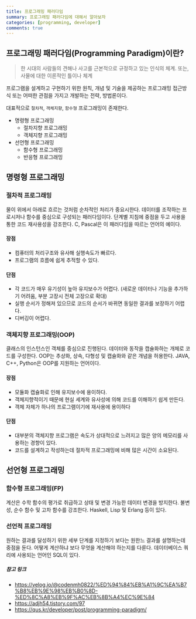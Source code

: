 ```yaml
---
title: 프로그래밍 패러다임
summary: 프로그래밍 패러다임에 대해서 알아보자
categories: [programming, developer]
comments: true
---
```


## 프로그래밍 패러다임(Programming Paradigm)이란?
> 한 시대의 사람들의 견해나 사고를 근본적으로 규정하고 있는 인식의 체계. 또는, 사물에 대한 이론적인 틀이나 체계

프로그램을 설계하고 구현하기 위한 원칙, 개념 및 기술을 제공하는 프로그래밍 접근방식 또는 어떠한 관점을 가지고 개발하는 전략, 방법론이다.

대표적으로 `절차적`, `객체지향`, `함수형` 프로그래밍이 존재한다.
* 명령형 프로그래밍
  * 절차지향 프로그래밍
  * 객체지향 프로그래밍
* 선언형 프로그래밍
  * 함수형 프로그래밍
  * 반응형 프로그래밍

## 명령형 프로그래밍

### 절차적 프로그래밍
물이 위에서 아래로 흐르는 것처럼 순차적인 처리가 중요시한다.
데이터를 조작하는 프로시저나 함수를 중심으로 구성되는 패러다임이다.
단계별 지침에 중점을 두고 사용을 통한 코드 재사용성을 강조한다.
C, Pascal은 이 패러다임을 따르는 언어의 예이다.

#### 장점
- 컴퓨터의 처리구조와 유사해 실행속도가 빠르다.
- 프로그램의 흐름에 쉽게 추적할 수 있다.
#### 단점
- 각 코드가 매우 유기성이 높아 유지보수가 어렵다.
(새로운 데이터나 기능을 추가하기 어려움, 부분 고장시 전체 고장으로 확대)
- 실행 순서가 정해져 있으므로 코드의 순서가 바뀌면 동일한 결과를 보장하기 어렵다.
- 디버깅이 어렵다.

### 객체지향 프로그래밍(OOP)
클래스의 인스턴스인 객체를 중심으로 진행된다.
데이터와 동작을 캡슐화하는 개체로 코드를 구성한다.
OOP는 추상화, 상속, 다형성 및 캡슐화와 같은 개념을 허용한다.
JAVA, C++, Python은 OOP를 지원하는 언어이다.

#### 장점
- 모듈화 캡슐화로 인해 유지보수에 용이하다.
- 객체지향적이기 때문에 현실 세계와 유사성에 의해 코드를 이해하기 쉽게 만든다.
- 객체 자체가 하나의 프로그램이기에 재사용에 용이하다
#### 단점
- 대부분의 객체지향 프로그램은 속도가 상대적으로 느려지고 많은 양의 메모리를 사용하는 경향이 있다.
- 코드를 설계하고 작성하는데 절차적 프로그래밍에 비해 많은 시간이 소요된다.

## 선언형 프로그래밍

### 함수형 프로그래밍(FP)
계산은 수학 함수의 평가로 취급하고 상태 및 변경 가능한 데이터 변경을 방지한다.
불변성, 순수 함수 및 고차 함수를 강조한다.
Haskell, Lisp 및 Erlang 등이 있다.

### 선언적 프로그래밍
원하는 결과를 달성하기 위한 세부 단계를 지정하기 보다는 원한느 결과를 설명하는데 중점을 둔다.
어떻게 계산하냐 보다 무엇을 계산해야 하는지를 다룬다.
데이터베이스 쿼리에 사용되는 언어인 SQL이 있다.



##### 참고 링크
* https://velog.io/@codenmh0822/%ED%94%84%EB%A1%9C%EA%B7%B8%EB%9E%98%EB%B0%8D-%ED%8C%A8%EB%9F%AC%EB%8B%A4%EC%9E%84
* https://adjh54.tistory.com/97
* https://qus.kr/developer/post/programming-paradigm/